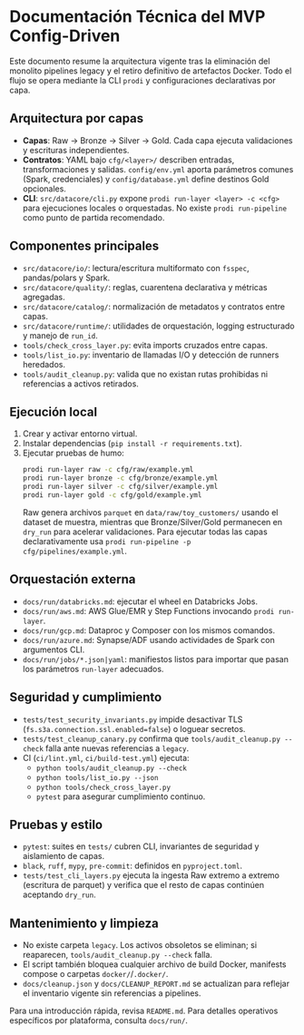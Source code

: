 # Documentación Técnica del MVP Config-Driven

Este documento resume la arquitectura vigente tras la eliminación del monolito pipelines legacy y el retiro definitivo de artefactos Docker. Todo el flujo se opera mediante la CLI `prodi` y configuraciones declarativas por capa.

## Arquitectura por capas

- **Capas**: Raw → Bronze → Silver → Gold. Cada capa ejecuta validaciones y escrituras independientes.
- **Contratos**: YAML bajo `cfg/<layer>/` describen entradas, transformaciones y salidas. `config/env.yml` aporta parámetros comunes (Spark, credenciales) y `config/database.yml` define destinos Gold opcionales.
- **CLI**: `src/datacore/cli.py` expone `prodi run-layer <layer> -c <cfg>` para ejecuciones locales o orquestadas. No existe `prodi run-pipeline` como punto de partida recomendado.

## Componentes principales

- `src/datacore/io/`: lectura/escritura multiformato con `fsspec`, pandas/polars y Spark.
- `src/datacore/quality/`: reglas, cuarentena declarativa y métricas agregadas.
- `src/datacore/catalog/`: normalización de metadatos y contratos entre capas.
- `src/datacore/runtime/`: utilidades de orquestación, logging estructurado y manejo de `run_id`.
- `tools/check_cross_layer.py`: evita imports cruzados entre capas.
- `tools/list_io.py`: inventario de llamadas I/O y detección de runners heredados.
- `tools/audit_cleanup.py`: valida que no existan rutas prohibidas ni referencias a activos retirados.

## Ejecución local

1. Crear y activar entorno virtual.
2. Instalar dependencias (`pip install -r requirements.txt`).
3. Ejecutar pruebas de humo:
   ```bash
   prodi run-layer raw -c cfg/raw/example.yml
   prodi run-layer bronze -c cfg/bronze/example.yml
   prodi run-layer silver -c cfg/silver/example.yml
   prodi run-layer gold -c cfg/gold/example.yml
   ```
   Raw genera archivos `parquet` en `data/raw/toy_customers/` usando el dataset de muestra, mientras que Bronze/Silver/Gold permanecen en `dry_run` para acelerar validaciones.
   Para ejecutar todas las capas declarativamente usa `prodi run-pipeline -p cfg/pipelines/example.yml`.

## Orquestación externa

- `docs/run/databricks.md`: ejecutar el wheel en Databricks Jobs.
- `docs/run/aws.md`: AWS Glue/EMR y Step Functions invocando `prodi run-layer`.
- `docs/run/gcp.md`: Dataproc y Composer con los mismos comandos.
- `docs/run/azure.md`: Synapse/ADF usando actividades de Spark con argumentos CLI.
- `docs/run/jobs/*.json|yaml`: manifiestos listos para importar que pasan los parámetros `run-layer` adecuados.

## Seguridad y cumplimiento

- `tests/test_security_invariants.py` impide desactivar TLS (`fs.s3a.connection.ssl.enabled=false`) o loguear secretos.
- `tests/test_cleanup_canary.py` confirma que `tools/audit_cleanup.py --check` falla ante nuevas referencias a `legacy`.
- CI (`ci/lint.yml`, `ci/build-test.yml`) ejecuta:
  - `python tools/audit_cleanup.py --check`
  - `python tools/list_io.py --json`
  - `python tools/check_cross_layer.py`
  - `pytest`
  para asegurar cumplimiento continuo.

## Pruebas y estilo

- `pytest`: suites en `tests/` cubren CLI, invariantes de seguridad y aislamiento de capas.
- `black`, `ruff`, `mypy`, `pre-commit`: definidos en `pyproject.toml`.
- `tests/test_cli_layers.py` ejecuta la ingesta Raw extremo a extremo (escritura de parquet) y verifica que el resto de capas continúen aceptando `dry_run`.

## Mantenimiento y limpieza

- No existe carpeta `legacy`. Los activos obsoletos se eliminan; si reaparecen, `tools/audit_cleanup.py --check` falla.
- El script también bloquea cualquier archivo de build Docker, manifests compose o carpetas `docker/`/`.docker/`.
- `docs/cleanup.json` y `docs/CLEANUP_REPORT.md` se actualizan para reflejar el inventario vigente sin referencias a pipelines.

Para una introducción rápida, revisa `README.md`. Para detalles operativos específicos por plataforma, consulta `docs/run/`.
